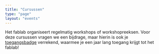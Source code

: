 ```yaml
---
title: "Cursussen"
type: "page"
layout: "events"
---
```

Het fablab organiseert regelmatig workshops of workshopreeksen. Voor deze cursussen vragen we een bijdrage, maar hierin is ook je [toegangsbadge](/gebruik/badge) verrekend, waarmee je een jaar lang toegang krijgt tot het fablab!